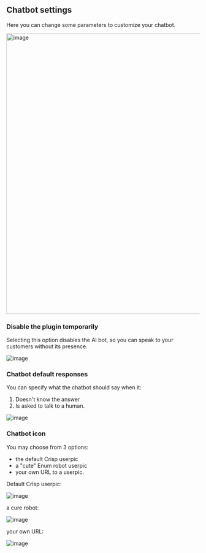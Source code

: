 ## Chatbot settings

Here you can change some parameters to customize your chatbot.

<img width="732" alt="image" src="https://github.com/StubbornDeer/enum-docs-nextra/assets/91156314/35fcfb95-db5a-42ee-a31a-c14fbd94ac58">

### Disable the plugin temporarily

Selecting this option disables the AI bot, so you can speak to your customers without its presence.

![image](https://github.com/StubbornDeer/public-media-files/assets/91156314/06bc03b1-b960-4d33-a610-f087d8fc6cfb)

  ### Chatbot default responses
You can specify what the chatbot should say when it:

1. Doesn't know the answer
2. Is asked to talk to a human.

![image](https://github.com/StubbornDeer/public-media-files/assets/91156314/6b96c49a-7920-4669-873c-5d24cb81ce78)

### Chatbot icon
  You may choose from 3 options:
  
  - the default Crisp userpic
  - a "cute" Enum robot userpic
  - your own URL to a userpic.
  
  Default Crisp userpic:
  
  ![image](https://github.com/StubbornDeer/enum-docs-nextra/assets/91156314/370cc93c-8eb4-49b8-9d33-676b13b02c99)

  
  a cure robot:
  
  ![image](https://github.com/StubbornDeer/enum-docs-nextra/assets/91156314/c1a4e2f7-e3a7-4620-b40d-8b074f1b4727)

  
  your own URL:
  
  ![image](https://github.com/StubbornDeer/enum-docs-nextra/assets/91156314/e799c9cf-47c7-4f55-b519-90a9e2500dd1)
